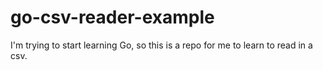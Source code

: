 # go-csv-reader-example

I'm trying to start learning Go, so this is a repo for me to learn to read in a csv.